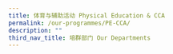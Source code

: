```yaml
---
title: 体育与辅助活动 Physical Education & CCA
permalink: /our-programmes/PE-CCA/
description: ""
third_nav_title: 培群部门 Our Departments
---
```






